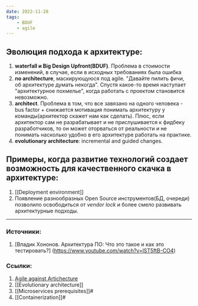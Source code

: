 ```yaml
---
date: 2022-11-28
tags:
    - BDUF
    - agile
---
```

## Эволюция подхода к архитектуре:

1. **waterfall и Big Design Upfront(BDUF)**. Проблема в стоимости изменений, в случае, если в исходных требованиях была ошибка
1. **no architecture**, маскирующуюся под agile. "Давайте пилить фичи, об архитектуре думать некогда". Спустя какое-то время наступает "архитектурное похмелье", когда работать с проектом становится невозможно.
1. **architect**. Проблема в том, что все завязано на одного человека - bus factor + снижается мотивация понимать архитектуру у команды(архитектор скажет нам как сделать). Плюс, если архитектор сам не разрабатывает и не прислушивается к фидбеку разработчиков, то он может оторваться от реальности и не понимать насколько удобно в его архитектуре работать на практике.
1. **evolutionary architecture**: incremental and guided changes.

## Примеры, когда развитие технологий создает возможность для качественного скачка в архитектуре:
1. [[Deployment environment]]
1. Появление разнообразных Open Source инструментов(БД, очереди) позволило освободиться от *vendor lock* и более смело развивать архитектурные подходы.

---

### Источники:
1. [Владик Хононов. Архитектура ПО: Что это такое и как это тестировать?] (https://www.youtube.com/watch?v=lST5ftB-CO4)

### Ссылки:
1. [Agile against Artichecture](https://t.me/emacsway_log/156)
1. [[Evolutionary architecture]]
1. [[Microservices prerequisites]]#
1. [[Containerization]]#